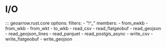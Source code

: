 # I/O

::: geoarrow.rust.core
    options:
      filters:
        - "!^_"
      members:
        - from_ewkb
        - from_wkb
        - from_wkt
        - to_wkb
        - read_csv
        - read_flatgeobuf
        - read_geojson
        - read_geojson_lines
        - read_parquet
        - read_postgis_async
        - write_csv
        - write_flatgeobuf
        - write_geojson
